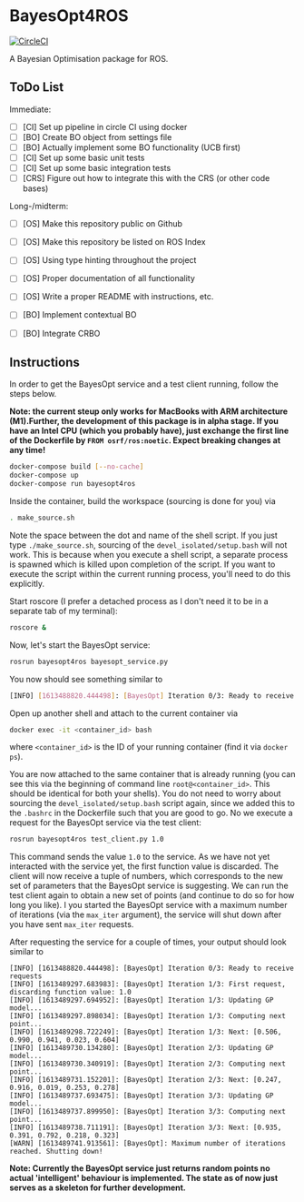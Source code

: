 # BayesOpt4ROS

[![CircleCI](https://circleci.com/gh/lukasfro/bayesopt4ros.svg?style=shield&circle-token=455400e23bd646c26570706fcdae8b01c3d3611f)]([<>](https://app.circleci.com/pipelines/github/lukasfro/bayesopt4ros))

A Bayesian Optimisation package for ROS. 

## ToDo List

Immediate:
- [ ] [CI] Set up pipeline in circle CI using docker
- [ ] [BO] Create BO object from settings file
- [ ] [BO] Actually implement some BO functionality (UCB first)
- [ ] [CI] Set up some basic unit tests
- [ ] [CI] Set up some basic integration tests
- [ ] [CRS] Figure out how to integrate this with the CRS (or other code bases)

Long-/midterm:
- [ ] [OS] Make this repository public on Github
- [ ] [OS] Make this repository be listed on ROS Index
- [ ] [OS] Using type hinting throughout the project
- [ ] [OS] Proper documentation of all functionality
- [ ] [OS] Write a proper README with instructions, etc. 
- [ ] [BO] Implement contextual BO
- [ ] [BO] Integrate CRBO


## Instructions

In order to get the BayesOpt service and a test client running, follow the steps below.

**Note: the current steup only works for MacBooks with ARM architecture (M1).Further, the development of this package is in alpha stage. If you have an Intel CPU (which you probably have), just exchange the first line of the Dockerfile by `FROM osrf/ros:noetic`. Expect breaking changes at any time!**

```bash
docker-compose build [--no-cache]
docker-compose up
docker-compose run bayesopt4ros
```

Inside the container, build the workspace (sourcing is done for you) via
```bash
. make_source.sh
```
Note the space between the dot and name of the shell script. If you just type `./make_source.sh`, sourcing of the `devel_isolated/setup.bash` will not work. This is because when you execute a shell script, a separate process is spawned which is killed upon completion of the script. If you want to execute the script within the current running process, you'll need to do this explicitly.

Start roscore (I prefer a detached process as I don't need it to be in a separate tab of my terminal):
```bash
roscore &
```

Now, let's start the BayesOpt service:
```bash
rosrun bayesopt4ros bayesopt_service.py
```

You now should see something similar to 
```bash
[INFO] [1613488820.444498]: [BayesOpt] Iteration 0/3: Ready to receive requests
```

Open up another shell and attach to the current container via
```bash
docker exec -it <container_id> bash
```
where `<container_id>` is the ID of your running container (find it via `docker ps`). 

You are now attached to the same container that is already running (you can see this via the beginning of command line `root@<container_id>`. This should be identical for both your shells).
You do not need to worry about sourcing the `devel_isolated/setup.bash` script again, since we added this to the `.bashrc` in the Dockerfile such that you are good to go.
No we execute a request for the BayesOpt service via the test client:
```bash
rosrun bayesopt4ros test_client.py 1.0
```
This command sends the value `1.0` to the service. As we have not yet interacted with the service yet, the first function value is discarded. The client will now receive a tuple of numbers, which corresponds to the new set of parameters that the BayesOpt service is suggesting.
We can run the test client again to obtain a new set of points (and continue to do so for how long you like). I you started the BayesOpt service with a maximum number of iterations (via the `max_iter` argument), the service will shut down after you have sent `max_iter` requests. 

After requesting the service for a couple of times, your output should look similar to
```
[INFO] [1613488820.444498]: [BayesOpt] Iteration 0/3: Ready to receive requests
[INFO] [1613489297.683983]: [BayesOpt] Iteration 1/3: First request, discarding function value: 1.0
[INFO] [1613489297.694952]: [BayesOpt] Iteration 1/3: Updating GP model...
[INFO] [1613489297.898034]: [BayesOpt] Iteration 1/3: Computing next point...
[INFO] [1613489298.722249]: [BayesOpt] Iteration 1/3: Next: [0.506, 0.990, 0.941, 0.023, 0.604]
[INFO] [1613489730.134280]: [BayesOpt] Iteration 2/3: Updating GP model...
[INFO] [1613489730.340919]: [BayesOpt] Iteration 2/3: Computing next point...
[INFO] [1613489731.152201]: [BayesOpt] Iteration 2/3: Next: [0.247, 0.916, 0.019, 0.253, 0.278]
[INFO] [1613489737.693475]: [BayesOpt] Iteration 3/3: Updating GP model...
[INFO] [1613489737.899950]: [BayesOpt] Iteration 3/3: Computing next point...
[INFO] [1613489738.711191]: [BayesOpt] Iteration 3/3: Next: [0.935, 0.391, 0.792, 0.218, 0.323]
[WARN] [1613489741.913561]: [BayesOpt]: Maximum number of iterations reached. Shutting down!
```

**Note: Currently the BayesOpt service just returns random points no actual 'intelligent' behaviour is implemented. The state as of now just serves as a skeleton for further development.**

